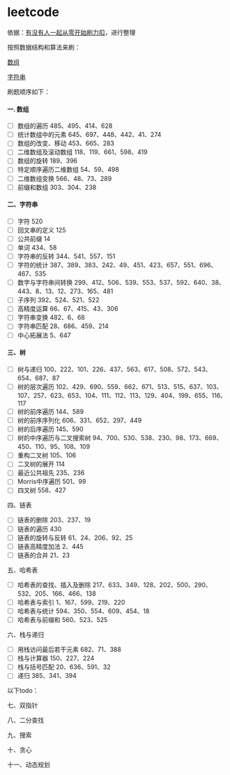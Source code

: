 # leetcode
依据：[有没有人一起从零开始刷力扣](https://leetcode-cn.com/circle/article/48kq9d/)，进行整理

按照数据结构和算法来刷：

[数组]([https://github.com/chenbingcheng/leetcode#%E4%B8%80-%E6%95%B0%E7%BB%84](https://github.com/chenbingcheng/leetcode#一-数组))

[字符串](https://github.com/chenbingcheng/leetcode#二字符串)

刷题顺序如下：

#### 一. 数组

- [ ] 数组的遍历	485、495、414、628
- [ ] 统计数组中的元素	645、697、448、442、41、274
- [ ] 数组的改变、移动	453、665、283
- [ ] 二维数组及滚动数组	118、119、661、598、419
- [ ] 数组的旋转	189、396
- [ ] 特定顺序遍历二维数组	54、59、498
- [ ] 二维数组变换	566、48、73、289
- [ ] 前缀和数组	303、304、238

#### 二、字符串

- [ ] 字符	520
- [ ] 回文串的定义	125
- [ ] 公共前缀	14
- [ ] 单词	434、58
- [ ] 字符串的反转	344、541、557、151
- [ ] 字符的统计	387、389、383、242、49、451、423、657、551、696、467、535
- [ ] 数字与字符串间转换	299、412、506、539、553、537、592、640、38、443、8、13、12、273、165、481
- [ ] 子序列	392、524、521、522
- [ ] 高精度运算	66、67、415、43、306
- [ ] 字符串变换	482、6、68
- [ ] 字符串匹配	28、686、459、214
- [ ] 中心拓展法	5、647

#### 三、树

- [ ] 树与递归	100、222、101、226、437、563、617、508、572、543、654、687、87
- [ ] 树的层次遍历	102、429、690、559、662、671、513、515、637、103、107、257、623、653、104、111、112、113、129、404、199、655、116、117
- [ ] 树的前序遍历	144、589
- [ ] 树的前序序列化	606、331、652、297、449
- [ ] 树的后序遍历	145、590
- [ ] 树的中序遍历与二叉搜索树	94、700、530、538、230、98、173、669、450、110、95、108、109
- [ ] 重构二叉树	105、106
- [ ] 二叉树的展开	114
- [ ] 最近公共祖先	235、236
- [ ] Morris中序遍历	501、99
- [ ] 四叉树	558、427

四、链表

- [ ] 链表的删除	203、237、19
- [ ] 链表的遍历	430
- [ ] 链表的旋转与反转	61、24、206、92、25
- [ ] 链表高精度加法	2、445
- [ ] 链表的合并	21、23

五、哈希表

- [ ] 哈希表的查找、插入及删除	217、633、349、128、202、500、290、532、205、166、466、138
- [ ] 哈希表与索引	1、167、599、219、220
- [ ] 哈希表与统计	594、350、554、609、454、18
- [ ] 哈希表与前缀和	560、523、525

六、栈与递归

- [ ] 用栈访问最后若干元素	682、71、388
- [ ] 栈与计算器	150、227、224
- [ ] 栈与括号匹配	20、636、591、32
- [ ] 递归	385、341、394

以下todo：

七、双指针



八、二分查找



九、搜索





十、贪心





十一、动态规划

